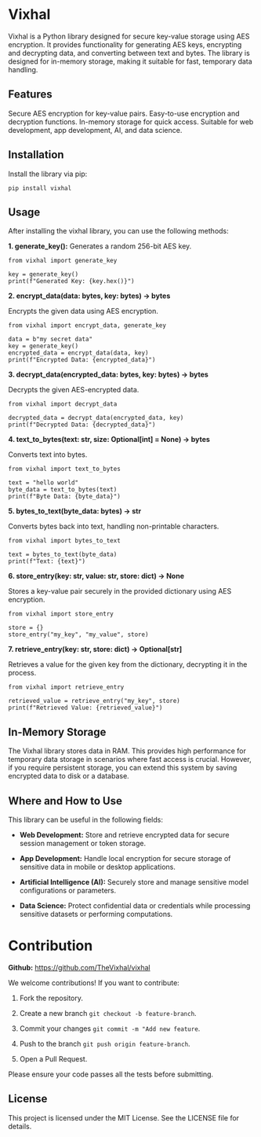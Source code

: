 # Vixhal
Vixhal is a Python library designed for secure key-value storage using AES encryption. It provides functionality for generating AES keys, encrypting and decrypting data, and converting between text and bytes. The library is designed for in-memory storage, making it suitable for fast, temporary data handling.

## Features
Secure AES encryption for key-value pairs.
Easy-to-use encryption and decryption functions.
In-memory storage for quick access.
Suitable for web development, app development, AI, and data science.
## Installation
Install the library via pip:

`pip install vixhal`

## Usage
After installing the vixhal library, you can use the following methods:

**1. generate_key():** Generates a random 256-bit AES key.

```
from vixhal import generate_key

key = generate_key()
print(f"Generated Key: {key.hex()}")
```
**2. encrypt_data(data: bytes, key: bytes) -> bytes** 

Encrypts the given data using AES encryption.

```
from vixhal import encrypt_data, generate_key

data = b"my secret data"
key = generate_key()
encrypted_data = encrypt_data(data, key)
print(f"Encrypted Data: {encrypted_data}")
```
**3. decrypt_data(encrypted_data: bytes, key: bytes) -> bytes**
  
   Decrypts the given AES-encrypted data.

```
from vixhal import decrypt_data

decrypted_data = decrypt_data(encrypted_data, key)
print(f"Decrypted Data: {decrypted_data}")
```
**4. text_to_bytes(text: str, size: Optional[int] = None) -> bytes**

   Converts text into bytes.

```
from vixhal import text_to_bytes

text = "hello world"
byte_data = text_to_bytes(text)
print(f"Byte Data: {byte_data}")
```
**5. bytes_to_text(byte_data: bytes) -> str**

  Converts bytes back into text, handling non-printable characters.

```
from vixhal import bytes_to_text

text = bytes_to_text(byte_data)
print(f"Text: {text}")
```
**6. store_entry(key: str, value: str, store: dict) -> None**

   Stores a key-value pair securely in the provided dictionary using AES encryption.

```
from vixhal import store_entry

store = {}
store_entry("my_key", "my_value", store)
```
**7. retrieve_entry(key: str, store: dict) -> Optional[str]**

   Retrieves a value for the given key from the dictionary, decrypting it in the process.

```
from vixhal import retrieve_entry

retrieved_value = retrieve_entry("my_key", store)
print(f"Retrieved Value: {retrieved_value}")
```

## In-Memory Storage
The Vixhal library stores data in RAM. This provides high performance for temporary data storage in scenarios where fast access is crucial. However, if you require persistent storage, you can extend this system by saving encrypted data to disk or a database.

## Where and How to Use
This library can be useful in the following fields:

* **Web Development:** Store and retrieve encrypted data for secure session management or token storage.

* **App Development:** Handle local encryption for secure storage of sensitive data in mobile or desktop applications.

* **Artificial Intelligence (AI):** Securely store and manage sensitive model configurations or parameters.

* **Data Science:** Protect confidential data or credentials while processing sensitive datasets or performing computations.


# Contribution

**Github:**  https://github.com/TheVixhal/vixhal

We welcome contributions! If you want to contribute:

 1. Fork the repository.

 2. Create a new branch `git checkout -b feature-branch`.

 3. Commit your changes `git commit -m "Add new feature`.

 4. Push to the branch `git push origin feature-branch`.

 5. Open a Pull Request.

Please ensure your code passes all the tests before submitting.

## License
This project is licensed under the MIT License. See the LICENSE file for details.
